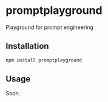 # promptplayground

Playground for prompt engineering

## Installation

```sh
npm install promptplayground
```

## Usage

Soon..
